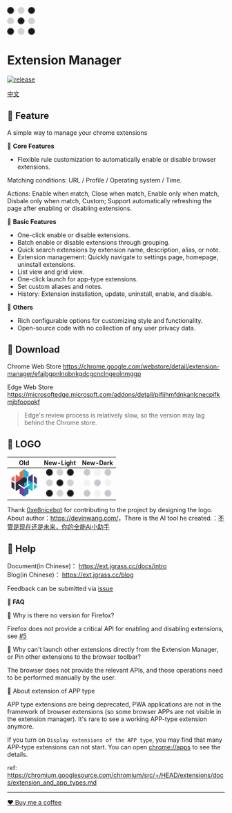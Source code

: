 <img src="src/assets/img/design-devin/AEM-Logo-Light.svg" width="64"/>

# Extension Manager

[![release](https://img.shields.io/github/v/release/JasonGrass/auto-extension-manager)](https://github.com/JasonGrass/auto-extension-manager/releases)

[中文](./README.md)

## 🍉 Feature

A simple way to manage your chrome extensions

🍕 **Core Features**

* Flexible rule customization to automatically enable or disable browser extensions.

Matching conditions: URL / Profile / Operating system / Time.

Actions: Enable when match, Close when match, Enable only when match, Disbale only when match, Custom; Support automatically refreshing the page after enabling or disabling extensions.

🍕 **Basic Features**

* One-click enable or disable extensions.
* Batch enable or disable extensions through grouping.
* Quick search extensions by extension name, description, alias, or note.
* Extension management: Quickly navigate to settings page, homepage, uninstall extensions.
* List view and grid view.
* One-click launch for app-type extensions.
* Set custom aliases and notes.
* History: Extension installation, update, uninstall, enable, and disable.

🍕 **Others**

* Rich configurable options for customizing style and functionality.  
* Open-source code with no collection of any user privacy data.

## 🍉 Download

Chrome Web Store
<https://chrome.google.com/webstore/detail/extension-manager/efajbgpnlnobnkgdcgcnclngeolnmggp>

Edge Web Store  
<https://microsoftedge.microsoft.com/addons/detail/pifijhmfdnkanlcnecpifkmjbfoopokf>

> Edge's review process is relatively slow, so the version may lag behind the Chrome store.

## 🍉 LOGO

|                           Old                           |                               New-Light                                |                               New-Dark                                |
|:-------------------------------------------------------:|:----------------------------------------------------------------------:|:---------------------------------------------------------------------:|
| <img src="src/assets/img/old/icon-128.png" width="64"/> | <img src="src/assets/img/design-devin/AEM-Logo-Light.svg" width="64"/> | <img src="src/assets/img/design-devin/AEM-Logo-Dark.svg" width="64"/> |

Thank [0xe8nicebot](https://github.com/0xe8nicebot) for contributing to the project by designing the logo.
About author：<https://devinwang.com/>，There is the AI tool he created.：[不管是现在还是未来，你的全能Ai小助手](https://chatboy.io/r/spi6jpul)

## 🍉 Help

Document(in Chinese)： <https://ext.jgrass.cc/docs/intro>  
Blog(in Chinese)： <https://ext.jgrass.cc/blog>

Feedback can be submitted via [issue](https://github.com/JasonGrass/auto-extension-manager/issues/new?body=%0A%0A%0A%0A---%0A%3C!--+%E2%86%91Please%20write%20the%20details%20of%20the%20question/suggestion%20at%20the%20top%20of%20this%20line%E2%86%91+--%3E%0AFrom+readme+%0A)

**🎃 FAQ**

🔖 Why is there no version for Firefox?

Firefox does not provide a critical API for enabling and disabling extensions, see [#5](https://github.com/JasonGrass/auto-extension-manager/issues/5)

🔖 Why can't launch other extensions directly from the Extension Manager, or Pin other extensions to the browser toolbar?

The browser does not provide the relevant APIs, and those operations need to be performed manually by the user.

🔖 About extension of APP type

APP type extensions are being deprecated, PWA applications are not in the framework of browser extensions (so some browser APPs are not visible in the extension manager). It's rare to see a working APP-type extension anymore.

If you turn on `Display extensions of the APP type`, you may find that many APP-type extensions can not start.
You can open <chrome://apps> to see the details.

ref: <https://chromium.googlesource.com/chromium/src/+/HEAD/extensions/docs/extension_and_app_types.md>

---

[❤️ Buy me a coffee](https://ext.jgrass.cc/separate/buy-me-a-coffee)

